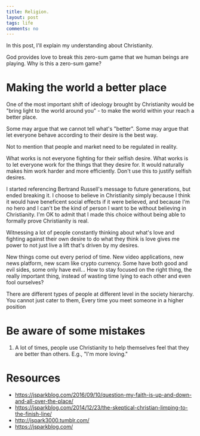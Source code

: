 ```yaml
---
title: Religion. 
layout: post
tags: life
comments: no
---
```


In this post, I'll explain my understanding about Christianity. 

God provides love to break this zero-sum game that we human beings are playing. Why is this a zero-sum game? 

# Making the world a better place

One of the most important shift of ideology brought by Christianity would be "bring light to the world around you" - to make the world within your reach a better place. 

Some may argue that we cannot tell what's "better". Some may argue that let everyone behave according to their desire is the best way. 

Not to mention that people and market need to be regulated in reality. 

What works is not everyone fighting for their selfish desire. What works is to let everyone work for the things that they desire for. It would naturally makes him work harder and more efficiently. Don't use this to justify selfish desires. 

I started referencing Bertrand Russell's message to future generations, but ended breaking it. I choose to believe in Christianity simply because I think it would have beneficent social effects if it were believed, and because I'm no hero and I can't be the kind of person I want to be without believing in Christianity. I'm OK to admit that I made this choice without being able to formally prove Christianity is real. 

Witnessing a lot of people constantly thinking about what's love and fighting against their own desire to do what they think is love gives me power to not just live a lift that's driven by my desires. 

New things come out every period of time. New video applications, new news platform, new scam like crypto currency. Some have both good and evil sides, some only have evil... How to stay focused on the right thing, the really important thing, instead of wasting time lying to each other and even fool ourselves? 

There are different types of people at different level in the society hierarchy. You cannot just cater to them, Every time you meet someone in a higher position

# Be aware of some mistakes

1. A lot of times, people use Christianity to help themselves feel that they are better than others. E.g., "I'm more loving."

# Resources

- https://jsparkblog.com/2016/09/10/question-my-faith-is-up-and-down-and-all-over-the-place/
- https://jsparkblog.com/2014/12/23/the-skeptical-christian-limping-to-the-finish-line/
- http://jspark3000.tumblr.com/
- https://jsparkblog.com/
